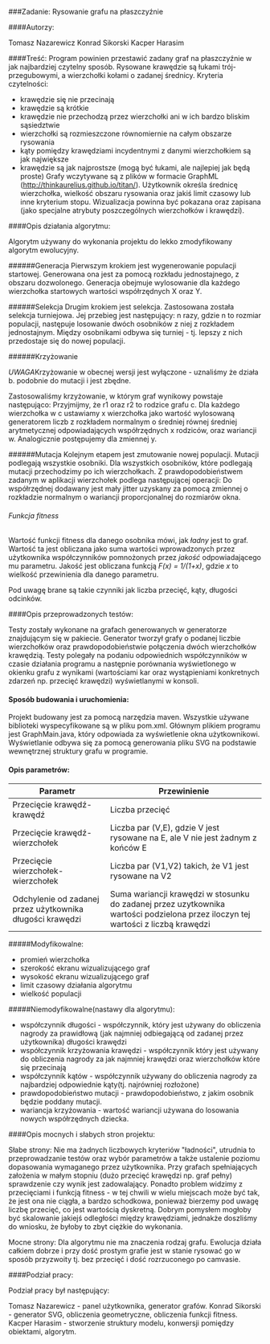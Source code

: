 ###Zadanie: Rysowanie grafu na płaszczyźnie

####Autorzy:

Tomasz Nazarewicz
Konrad Sikorski
Kacper Harasim

####Treść:
Program powinien przestawić zadany graf na płaszczyźnie w jak najbardziej czytelny sposób.
Rysowane krawędzie są łukami trój-przegubowymi, a wierzchołki kołami o zadanej średnicy.
Kryteria czytelności:

* krawędzie się nie przecinają
* krawędzie są krótkie
* krawędzie nie przechodzą przez wierzchołki ani w ich bardzo bliskim sąsiedztwie
* wierzchołki są rozmieszczone równomiernie na całym obszarze rysowania
* kąty pomiędzy krawędziami incydentnymi z danymi wierzchołkiem są jak największe
* krawędzie są jak najprostsze (mogą być łukami, ale najlepiej jak będą proste)
Grafy wczytywane są z plików w formacie GraphML (http://thinkaurelius.github.io/titan/).
Użytkownik określa średnicę wierzchołka, wielkość obszaru rysowania oraz jakiś limit
czasowy lub inne kryterium stopu. Wizualizacja powinna być pokazana oraz zapisana (jako
specjalne atrybuty poszczególnych wierzchołków i krawędzi).




####Opis działania algorytmu:

Algorytm używany do wykonania projektu do lekko zmodyfikowany algorytm ewolucyjny.


######Generacja
Pierwszym krokiem jest wygenerowanie populacji startowej. Generowana ona jest za pomocą rozkładu jednostajnego, z obszaru dozwolonego. Generacja obejmuje wylosowanie dla każdego wierzchołka startowych wartości współrzędnych X oraz Y.


######Selekcja
Drugim krokiem jest selekcja. Zastosowana została selekcja turniejowa.
Jej przebieg jest następujący: n razy, gdzie n to rozmiar populacji, następuje losowanie dwóch osobników z niej z rozkładem jednostajnym.
Między osobnikami odbywa się turniej - tj. lepszy z nich przedostaje się do nowej populacji.



######Krzyżowanie

*UWAGA*Krzyżowanie w obecnej wersji jest wyłączone - uznaliśmy że działa b. podobnie do mutacji i jest zbędne.

Zastosowaliśmy krzyżowanie, w którym graf wynikowy powstaje następująco:
Przyjmijmy, że r1 oraz r2 to rodzice grafu c.
Dla każdego wierzchołka w c ustawiamy x wierzchołka jako wartość wylosowaną generatorem liczb z rozkładem normalnym o średniej równej średniej arytmetycznej odpowiadających współrzędnych x rodziców, oraz wariancji w. Analogicznie postępujemy dla zmiennej y.


######Mutacja
Kolejnym etapem jest zmutowanie nowej populacji.
Mutacji podlegają wszystkie osobniki.
Dla wszystkich osobników, które podlegają mutacji przechodzimy po ich wierzchołkach.
Z prawdopodobieństwem zadanym w aplikacji wierzchołek podlega następującej operacji:
Do współrzędnej dodawany jest mały jitter uzyskany za pomocą zmiennej o rozkładzie normalnym o wariancji proporcjonalnej do rozmiarów okna.


###### Funkcja fitness
Wartość funkcji fitness dla danego osobnika mówi, jak *ładny* jest to graf. Wartość ta jest obliczana jako suma wartości wprowadzonych przez użytkownika współczynników pomnożonych przez *jakość* odpowiadającego mu parametru. Jakość jest obliczana funkcją *F(x) = 1/(1+x)*, gdzie *x* to wielkość przewinienia dla danego parametru.

Pod uwagę brane są takie czynniki jak liczba przecięć, kąty, długości odcinków.




####Opis przeprowadzonych testów:

Testy zostały wykonane na grafach generowanych w generatorze znajdującym się w pakiecie.
Generator tworzył grafy o podanej liczbie wierzchołków oraz prawdopodobieństwie połączenia dwóch wierzchołków krawędzią.
Testy polegały na podaniu odpowiednich współczynników w czasie działania programu a następnie porównania wyświetlonego
w okienku grafu z wynikami (wartościami kar oraz wystąpieniami konkretnych zdarzeń np. przecięć krawędzi) wyświetlanymi
w konsoli.



#### Sposób budowania i uruchomienia:
Projekt budowany jest za pomocą narzędzia maven. Wszystkie używane biblioteki wyspecyfikowane są w pliku pom.xml.
Głównym plikiem programu jest GraphMain.java, który odpowiada za wyświetlenie okna użytkownikowi.
Wyświetlanie odbywa się za pomocą generowania pliku SVG na podstawie wewnętrznej struktury grafu w programie.


#### Opis  parametrów:
|Parametr|Przewinienie|
|--------|------------|
|Przecięcie krawędź-krawędź|Liczba przecięć|
|Przecięcie krawędź-wierzchołek|Liczba par (V,E), gdzie V jest rysowane na E, ale V nie jest żadnym z końców E|
|Przecięcie wierzchołek-wierzchołek|Liczba par (V1,V2) takich, że V1 jest rysowane na V2|
|Odchylenie od zadanej przez użytkownika długości krawędzi|Suma wariancji krawędzi w stosunku do zadanej przez uzytkownika wartości podzielona przez iloczyn tej wartości z liczbą krawędzi|




#####Modyfikowalne:
* promień wierzchołka
* szerokość ekranu wizualizującego graf
* wysokość ekranu wizualizującego graf
* limit czasowy działania algorytmu
* wielkość populacji


#####Niemodyfikowalne(nastawy dla algorytmu):
* współczynnik długości - współczynnik, który jest używany do obliczenia nagrody za prawidłową (jak najmniej odbiegającą od zadanej przez użytkownika) długości krawędzi
* współczynnik krzyżowania krawędzi - współczynnik który jest używany do obliczenia nagrody za jak najmniej krawędzi oraz  wierzchołków które się przecinają
* współczynnik kątów - współczynnik używany do obliczenia nagrody za najbardziej odpowiednie kąty(tj. najrówniej rozłożone)
* prawdopodobieństwo mutacji - prawdopodobieństwo, z jakim osobnik będzie poddany mutacji.
* wariancja krzyżowania - wartość wariancji używana do losowania nowych współrzędnych dziecka.


####Opis mocnych i słabych stron projektu:

Słabe strony:
Nie ma żadnych liczbowych kryteriów "ładności", utrudnia to przeprowadzanie testów oraz wybór parametrów a także
ustalenie poziomu dopasowania wymaganego przez użytkownika.
Przy grafach spełniających założenia w małym stopniu (dużo przecięć krawędzi np. graf pełny) sprawdzenie czy wynik jest
zadowalający.
Ponadto problem widzimy z przecięciami i funkcją fitness - w tej chwili w wielu miejscach może być tak, że jest ona nie ciągła, a bardzo schodkowa, ponieważ
bierzemy pod uwagę liczbę przecięć, co jest wartością dyskretną. Dobrym pomysłem mogłoby być skalowanie jakiejś odległości między krawędziami, jednakże doszliśmy do wniosku, że byłoby to zbyt ciężkie do wykonania.


Mocne strony:
Dla algorytmu nie ma znaczenia rodzaj grafu.
Ewolucja działa całkiem dobrze i przy dość prostym grafie jest w stanie rysować go w sposób przyzwoity tj. bez przecięć i dość rozrzuconego po camvasie.


####Podział pracy:

Podział pracy był następujący:

Tomasz Nazarewicz - panel użytkownika, generator grafów.
Konrad Sikorski - generator SVG, obliczenia geometryczne, obliczenia funkcji fitness.
Kacper Harasim - stworzenie struktury modelu, konwersji pomiędzy obiektami, algorytm.
